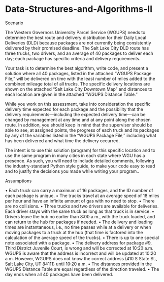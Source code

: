 # Data-Structures-and-Algorithms-II
Scenario

The Western Governors University Parcel Service (WGUPS) needs to determine the best route and delivery distribution for their Daily Local Deliveries (DLD) because packages are not currently being consistently delivered by their promised deadline. The Salt Lake City DLD route has three trucks, two drivers, and an average of 40 packages to deliver each day; each package has specific criteria and delivery requirements.

Your task is to determine the best algorithm, write code, and present a solution where all 40 packages, listed in the attached “WGUPS Package File,” will be delivered on time with the least number of miles added to the combined mileage total of all trucks. The specific delivery locations are shown on the attached “Salt Lake City Downtown Map” and distances to each location are given in the attached “WGUPS Distance Table.”

While you work on this assessment, take into consideration the specific delivery time expected for each package and the possibility that the delivery requirements—including the expected delivery time—can be changed by management at any time and at any point along the chosen route. In addition, you should keep in mind that the supervisor should be able to see, at assigned points, the progress of each truck and its packages by any of the variables listed in the “WGUPS Package File,” including what has been delivered and what time the delivery occurred.

The intent is to use this solution (program) for this specific location and to use the same program in many cities in each state where WGU has a presence. As such, you will need to include detailed comments, following the industry-standard Python style guide, to make your code easy to read and to justify the decisions you made while writing your program..


Assumptions

• Each truck can carry a maximum of 16 packages, and the ID number of each package is unique.
• The trucks travel at an average speed of 18 miles per hour and have an infinite amount of gas with no need to stop.
• There are no collisions.
• Three trucks and two drivers are available for deliveries. Each driver stays with the same truck as long as that truck is in service.
• Drivers leave the hub no earlier than 8:00 a.m., with the truck loaded, and can return to the hub for packages if needed.
• The delivery and loading times are instantaneous, i.e., no time passes while at a delivery or when moving packages to a truck at the hub (that time is factored into the calculation of the average speed of the trucks).
• There is up to one special note associated with a package.
• The delivery address for package #9, Third District Juvenile Court, is wrong and will be corrected at 10:20 a.m. WGUPS is aware that the address is incorrect and will be updated at 10:20 a.m. However, WGUPS does not know the correct address (410 S State St., Salt Lake City, UT 84111) until 10:20 a.m.
• The distances provided in the WGUPS Distance Table are equal regardless of the direction traveled.
• The day ends when all 40 packages have been delivered.
